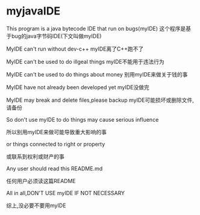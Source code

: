 # myjavaIDE
This program is a java bytecode IDE that run on bugs(myIDE)
这个程序是基于bug的java字节码IDE(下文叫做myIDE)

MyIDE can't run without dev-c++ myIDE离了C++跑不了

MyIDE can't be used to do illgeal things  myIDE不能用于违法行为

MyIDE can't be used to do things about money 别用myIDE来做关于钱的事

MyIDE have not already been developed yet myIDE没做完

MyIDE may break and delete files,please backup  myIDE可能损坏或删除文件,请备份

So don't use myIDE to do things may cause serious influence

所以别用myIDE来做可能导致重大影响的事

or things connected to right or property

或联系到权利或财产的事

Any user should read this README.md

任何用户必须读这篇README

All in all,DON'T USE myIDE IF NOT NECESSARY

综上,没必要不要用myIDE
